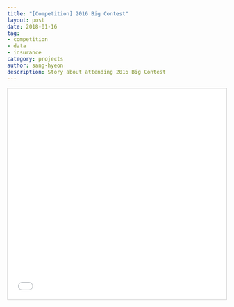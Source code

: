 ```yaml
---
title: "[Competition] 2016 Big Contest"
layout: post
date: 2018-01-16
tag:
- competition
- data
- insurance
category: projects
author: sang-hyeon
description: Story about attending 2016 Big Contest
---
```


<iframe src="//www.slideshare.net/slideshow/embed_code/key/D51GkfvnNHXWdn" width="595" height="485" frameborder="0" marginwidth="0" marginheight="0" scrolling="no" style="border:1px solid #CCC; border-width:1px; margin-bottom:5px; max-width: 100%;" allowfullscreen> </iframe>
